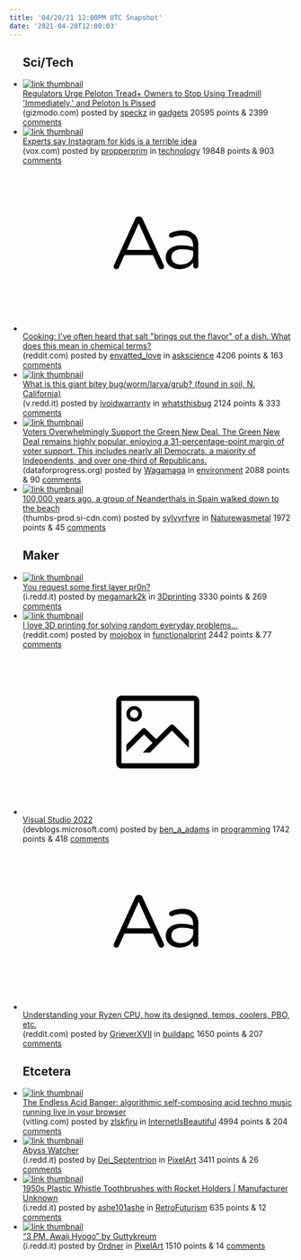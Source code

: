```yaml
---
title: '04/20/21 12:00PM UTC Snapshot'
date: '2021-04-20T12:00:03'
---
```

<ul>
<h2>Sci/Tech</h2>

<li><a href='https://gizmodo.com/regulators-urge-peloton-tread-owners-to-stop-using-tre-1846706809'><img src='https://b.thumbs.redditmedia.com/WNMCYcyWJMFelV89gwY4wfR4M0pLeXq4wXR1eWQU4Go.jpg' alt='link thumbnail'></a><div><div class='linkTitle'><a href='https://gizmodo.com/regulators-urge-peloton-tread-owners-to-stop-using-tre-1846706809'>Regulators Urge Peloton Tread+ Owners to Stop Using Treadmill 'Immediately,' and Peloton Is Pissed</a></div>(gizmodo.com) posted by <a href='https://www.reddit.com/user/speckz'>speckz</a> in <a href='https://www.reddit.com/r/gadgets'>gadgets</a> 20595 points & 2399 <a href='https://www.reddit.com/r/gadgets/comments/mu1uza/regulators_urge_peloton_tread_owners_to_stop/'>comments</a></div></li>

<li><a href='https://www.vox.com/recode/22385570/instagram-for-kids-youtube-facebook-messenger'><img src='https://b.thumbs.redditmedia.com/SDKPwhQG_9vsf3azTpdSH6YUUfw4i50MfQOGR1ypJQg.jpg' alt='link thumbnail'></a><div><div class='linkTitle'><a href='https://www.vox.com/recode/22385570/instagram-for-kids-youtube-facebook-messenger'>Experts say Instagram for kids is a terrible idea</a></div>(vox.com) posted by <a href='https://www.reddit.com/user/propperprim'>propperprim</a> in <a href='https://www.reddit.com/r/technology'>technology</a> 19848 points & 903 <a href='https://www.reddit.com/r/technology/comments/mudcwt/experts_say_instagram_for_kids_is_a_terrible_idea/'>comments</a></div></li>

<li><a href='https://www.reddit.com/r/askscience/comments/mu1iod/cooking_ive_often_heard_that_salt_brings_out_the/'><svg version='1.1' viewBox='-34 -12 104 64' preserveAspectRatio='xMidYMid slice' xmlns='http://www.w3.org/2000/svg' xmlns:xlink='http://www.w3.org/1999/xlink'>
    <title>text link thumbnail</title>
    <path d='M12.19,8.84a1.45,1.45,0,0,0-1.4-1h-.12a1.46,1.46,0,0,0-1.42,1L1.14,26.56a1.29,1.29,0,0,0-.14.59,1,1,0,0,0,1,1,1.12,1.12,0,0,0,1.08-.77l2.08-4.65h11l2.08,4.59a1.24,1.24,0,0,0,1.12.83,1.08,1.08,0,0,0,1.08-1.08,1.64,1.64,0,0,0-.14-.57ZM6.08,20.71l4.59-10.22,4.6,10.22Z'>
    </path>
    <path d='M32.24,14.78A6.35,6.35,0,0,0,27.6,13.2a11.36,11.36,0,0,0-4.7,1,1,1,0,0,0-.58.89,1,1,0,0,0,.94.92,1.23,1.23,0,0,0,.39-.08,8.87,8.87,0,0,1,3.72-.81c2.7,0,4.28,1.33,4.28,3.92v.5a15.29,15.29,0,0,0-4.42-.61c-3.64,0-6.14,1.61-6.14,4.64v.05c0,2.95,2.7,4.48,5.37,4.48a6.29,6.29,0,0,0,5.19-2.48V26.9a1,1,0,0,0,1,1,1,1,0,0,0,1-1.06V19A5.71,5.71,0,0,0,32.24,14.78Zm-.56,7.7c0,2.28-2.17,3.89-4.81,3.89-1.94,0-3.61-1.06-3.61-2.86v-.06c0-1.8,1.5-3,4.2-3a15.2,15.2,0,0,1,4.22.61Z'>
    </path>
    </svg></a><div><div class='linkTitle'><a href='https://www.reddit.com/r/askscience/comments/mu1iod/cooking_ive_often_heard_that_salt_brings_out_the/'>Cooking: I've often heard that salt "brings out the flavor" of a dish. What does this mean in chemical terms?</a></div>(reddit.com) posted by <a href='https://www.reddit.com/user/envatted_love'>envatted_love</a> in <a href='https://www.reddit.com/r/askscience'>askscience</a> 4206 points & 163 <a href='https://www.reddit.com/r/askscience/comments/mu1iod/cooking_ive_often_heard_that_salt_brings_out_the/'>comments</a></div></li>

<li><a href='https://v.redd.it/qcz44gli57u61'><img src='https://a.thumbs.redditmedia.com/INp0EJdBymyfk7cbBTInRJhCHrVvLEAy5JXT-pBri70.jpg' alt='link thumbnail'></a><div><div class='linkTitle'><a href='https://v.redd.it/qcz44gli57u61'>What is this giant bitey bug/worm/larva/grub? (found in soil, N. California)</a></div>(v.redd.it) posted by <a href='https://www.reddit.com/user/ivoidwarranty'>ivoidwarranty</a> in <a href='https://www.reddit.com/r/whatsthisbug'>whatsthisbug</a> 2124 points & 333 <a href='https://www.reddit.com/r/whatsthisbug/comments/muavxh/what_is_this_giant_bitey_bugwormlarvagrub_found/'>comments</a></div></li>

<li><a href='https://www.dataforprogress.org/blog/2021/4/19/voters-support-green-new-deal'><img src='https://b.thumbs.redditmedia.com/ur5emT5w7ohyZRPo0yuKEfAwv0sbuDe94uGU2hqE-NI.jpg' alt='link thumbnail'></a><div><div class='linkTitle'><a href='https://www.dataforprogress.org/blog/2021/4/19/voters-support-green-new-deal'>Voters Overwhelmingly Support the Green New Deal. The Green New Deal remains highly popular, enjoying a 31-percentage-point margin of voter support. This includes nearly all Democrats, a majority of Independents, and over one-third of Republicans.</a></div>(dataforprogress.org) posted by <a href='https://www.reddit.com/user/Wagamaga'>Wagamaga</a> in <a href='https://www.reddit.com/r/environment'>environment</a> 2088 points & 90 <a href='https://www.reddit.com/r/environment/comments/mu3ryw/voters_overwhelmingly_support_the_green_new_deal/'>comments</a></div></li>

<li><a href='https://thumbs-prod.si-cdn.com/ki0EShSrNH9V8dRVONVRUbVHgy8=/800x600/filters:no_upscale():focal(426x278:427x279)/https://public-media.si-cdn.com/filer/15/7f/157f46d2-a913-4507-b9ca-c5029bcb0ab7/foorptin.jpg'><img src='https://a.thumbs.redditmedia.com/LDFreOY08Ovp49qi00NlIsCxFFjYFWF-Z1q-P4_joe8.jpg' alt='link thumbnail'></a><div><div class='linkTitle'><a href='https://thumbs-prod.si-cdn.com/ki0EShSrNH9V8dRVONVRUbVHgy8=/800x600/filters:no_upscale():focal(426x278:427x279)/https://public-media.si-cdn.com/filer/15/7f/157f46d2-a913-4507-b9ca-c5029bcb0ab7/foorptin.jpg'>100,000 years ago, a group of Neanderthals in Spain walked down to the beach</a></div>(thumbs-prod.si-cdn.com) posted by <a href='https://www.reddit.com/user/sylvyrfyre'>sylvyrfyre</a> in <a href='https://www.reddit.com/r/Naturewasmetal'>Naturewasmetal</a> 1972 points & 45 <a href='https://www.reddit.com/r/Naturewasmetal/comments/muhjm0/100000_years_ago_a_group_of_neanderthals_in_spain/'>comments</a></div></li>

<h2>Maker</h2>

<li><a href='https://i.redd.it/rq8sr0d7y5u61.jpg'><img src='https://a.thumbs.redditmedia.com/oHUdsk_rxL1ekmRx-runhUpPDUGaIiKvYeIpxtjgFC0.jpg' alt='link thumbnail'></a><div><div class='linkTitle'><a href='https://i.redd.it/rq8sr0d7y5u61.jpg'>You request some first layer pr0n?</a></div>(i.redd.it) posted by <a href='https://www.reddit.com/user/megamark2k'>megamark2k</a> in <a href='https://www.reddit.com/r/3Dprinting'>3Dprinting</a> 3330 points & 269 <a href='https://www.reddit.com/r/3Dprinting/comments/mu5gji/you_request_some_first_layer_pr0n/'>comments</a></div></li>

<li><a href='https://www.reddit.com/gallery/mu6c8z'><img src='https://b.thumbs.redditmedia.com/JdprlXTX7mb0-e1VnqhuNmnKoHd8r1nzAu07nvfx_UM.jpg' alt='link thumbnail'></a><div><div class='linkTitle'><a href='https://www.reddit.com/gallery/mu6c8z'>I love 3D printing for solving random everyday problems…</a></div>(reddit.com) posted by <a href='https://www.reddit.com/user/mojobox'>mojobox</a> in <a href='https://www.reddit.com/r/functionalprint'>functionalprint</a> 2442 points & 77 <a href='https://www.reddit.com/r/functionalprint/comments/mu6c8z/i_love_3d_printing_for_solving_random_everyday/'>comments</a></div></li>

<li><a href='https://devblogs.microsoft.com/visualstudio/visual-studio-2022/'><svg version='1.1' viewBox='-34 -14 104 64' preserveAspectRatio='xMidYMid meet' xmlns='http://www.w3.org/2000/svg' xmlns:xlink='http://www.w3.org/1999/xlink'>
    <title>link thumbnail</title>
    <path d='M32,4H4A2,2,0,0,0,2,6V30a2,2,0,0,0,2,2H32a2,2,0,0,0,2-2V6A2,2,0,0,0,32,4ZM4,30V6H32V30Z'></path>
    <path d='M8.92,14a3,3,0,1,0-3-3A3,3,0,0,0,8.92,14Zm0-4.6A1.6,1.6,0,1,1,7.33,11,1.6,1.6,0,0,1,8.92,9.41Z'></path>
    <path d='M22.78,15.37l-5.4,5.4-4-4a1,1,0,0,0-1.41,0L5.92,22.9v2.83l6.79-6.79L16,22.18l-3.75,3.75H15l8.45-8.45L30,24V21.18l-5.81-5.81A1,1,0,0,0,22.78,15.37Z'></path>
    </svg></a><div><div class='linkTitle'><a href='https://devblogs.microsoft.com/visualstudio/visual-studio-2022/'>Visual Studio 2022</a></div>(devblogs.microsoft.com) posted by <a href='https://www.reddit.com/user/ben_a_adams'>ben_a_adams</a> in <a href='https://www.reddit.com/r/programming'>programming</a> 1742 points & 418 <a href='https://www.reddit.com/r/programming/comments/mu33ox/visual_studio_2022/'>comments</a></div></li>

<li><a href='https://www.reddit.com/r/buildapc/comments/muftwl/understanding_your_ryzen_cpu_how_its_designed/'><svg version='1.1' viewBox='-34 -12 104 64' preserveAspectRatio='xMidYMid slice' xmlns='http://www.w3.org/2000/svg' xmlns:xlink='http://www.w3.org/1999/xlink'>
    <title>text link thumbnail</title>
    <path d='M12.19,8.84a1.45,1.45,0,0,0-1.4-1h-.12a1.46,1.46,0,0,0-1.42,1L1.14,26.56a1.29,1.29,0,0,0-.14.59,1,1,0,0,0,1,1,1.12,1.12,0,0,0,1.08-.77l2.08-4.65h11l2.08,4.59a1.24,1.24,0,0,0,1.12.83,1.08,1.08,0,0,0,1.08-1.08,1.64,1.64,0,0,0-.14-.57ZM6.08,20.71l4.59-10.22,4.6,10.22Z'>
    </path>
    <path d='M32.24,14.78A6.35,6.35,0,0,0,27.6,13.2a11.36,11.36,0,0,0-4.7,1,1,1,0,0,0-.58.89,1,1,0,0,0,.94.92,1.23,1.23,0,0,0,.39-.08,8.87,8.87,0,0,1,3.72-.81c2.7,0,4.28,1.33,4.28,3.92v.5a15.29,15.29,0,0,0-4.42-.61c-3.64,0-6.14,1.61-6.14,4.64v.05c0,2.95,2.7,4.48,5.37,4.48a6.29,6.29,0,0,0,5.19-2.48V26.9a1,1,0,0,0,1,1,1,1,0,0,0,1-1.06V19A5.71,5.71,0,0,0,32.24,14.78Zm-.56,7.7c0,2.28-2.17,3.89-4.81,3.89-1.94,0-3.61-1.06-3.61-2.86v-.06c0-1.8,1.5-3,4.2-3a15.2,15.2,0,0,1,4.22.61Z'>
    </path>
    </svg></a><div><div class='linkTitle'><a href='https://www.reddit.com/r/buildapc/comments/muftwl/understanding_your_ryzen_cpu_how_its_designed/'>Understanding your Ryzen CPU, how its designed, temps, coolers, PBO, etc.</a></div>(reddit.com) posted by <a href='https://www.reddit.com/user/GrieverXVII'>GrieverXVII</a> in <a href='https://www.reddit.com/r/buildapc'>buildapc</a> 1650 points & 207 <a href='https://www.reddit.com/r/buildapc/comments/muftwl/understanding_your_ryzen_cpu_how_its_designed/'>comments</a></div></li>

<h2>Etcetera</h2>

<li><a href='http://www.vitling.com/toys/acid-banger/'><img src='https://b.thumbs.redditmedia.com/WFAla-zHT0bd6AY3_h0hIoWzLHhv4nKNPpbWO75dRgo.jpg' alt='link thumbnail'></a><div><div class='linkTitle'><a href='http://www.vitling.com/toys/acid-banger/'>The Endless Acid Banger: algorithmic self-composing acid techno music running live in your browser</a></div>(vitling.com) posted by <a href='https://www.reddit.com/user/zlskfjru'>zlskfjru</a> in <a href='https://www.reddit.com/r/InternetIsBeautiful'>InternetIsBeautiful</a> 4994 points & 204 <a href='https://www.reddit.com/r/InternetIsBeautiful/comments/mu9ocf/the_endless_acid_banger_algorithmic_selfcomposing/'>comments</a></div></li>

<li><a href='https://i.redd.it/0748tydya6u61.png'><img src='https://b.thumbs.redditmedia.com/nUjTtcA6pmYfZOlM4kWfW2aQCtzdrnxFlHWqHK6EZ7I.jpg' alt='link thumbnail'></a><div><div class='linkTitle'><a href='https://i.redd.it/0748tydya6u61.png'>Abyss Watcher</a></div>(i.redd.it) posted by <a href='https://www.reddit.com/user/Dei_Septentrion'>Dei_Septentrion</a> in <a href='https://www.reddit.com/r/PixelArt'>PixelArt</a> 3411 points & 26 <a href='https://www.reddit.com/r/PixelArt/comments/mu724l/abyss_watcher/'>comments</a></div></li>

<li><a href='https://i.redd.it/iab9o9y809u61.jpg'><img src='https://b.thumbs.redditmedia.com/O_EsFljA3URpAz7NX0i4sZ7GHUFydRAWFTRuZxpEAHk.jpg' alt='link thumbnail'></a><div><div class='linkTitle'><a href='https://i.redd.it/iab9o9y809u61.jpg'>1950s Plastic Whistle Toothbrushes with Rocket Holders | Manufacturer Unknown</a></div>(i.redd.it) posted by <a href='https://www.reddit.com/user/ashe101ashe'>ashe101ashe</a> in <a href='https://www.reddit.com/r/RetroFuturism'>RetroFuturism</a> 635 points & 12 <a href='https://www.reddit.com/r/RetroFuturism/comments/muhqdm/1950s_plastic_whistle_toothbrushes_with_rocket/'>comments</a></div></li>

<li><a href='https://i.redd.it/mkgc4hmww5u61.jpg'><img src='https://b.thumbs.redditmedia.com/u6dkDrcK631fMWthCxRiyIHKlSOjopBpKGEmEfP7Tvs.jpg' alt='link thumbnail'></a><div><div class='linkTitle'><a href='https://i.redd.it/mkgc4hmww5u61.jpg'>“3 PM, Awaji Hyogo” by Guttykreum</a></div>(i.redd.it) posted by <a href='https://www.reddit.com/user/Ordner'>Ordner</a> in <a href='https://www.reddit.com/r/PixelArt'>PixelArt</a> 1510 points & 14 <a href='https://www.reddit.com/r/PixelArt/comments/mu5ak4/3_pm_awaji_hyogo_by_guttykreum/'>comments</a></div></li>

</ul>
